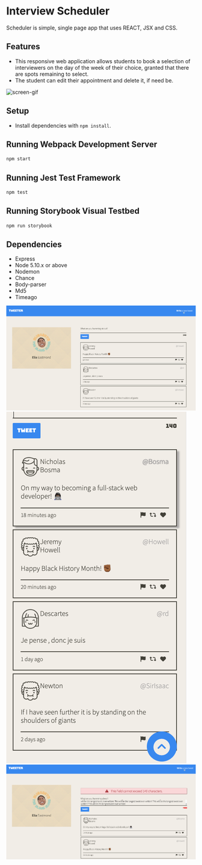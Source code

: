 # Interview Scheduler

Scheduler is simple, single page app that uses REACT, JSX and CSS. 

## Features

+ This responsive web application allows students to book a selection of interviewers on the day of the week of their choice, granted that there are spots remaining to select.
+ The student can edit their appointment and delete it, if need be. 


![screen-gif](./Scheduler.gif)



## Setup

+ Install dependencies with `npm install`.

## Running Webpack Development Server

```sh
npm start
```

## Running Jest Test Framework

```sh
npm test
```

## Running Storybook Visual Testbed

```sh
npm run storybook
```

## Dependencies

- Express
- Node 5.10.x or above
- Nodemon
- Chance
- Body-parser
- Md5
- Timeago





![Screenshot of main page ](https://github.com/TheBlackElder/tweeter/blob/master/docs/main-tweeter.png?raw=true)
![Screenshot of mobile view](https://github.com/TheBlackElder/tweeter/blob/master/docs/mobile-scroll.png?raw=true)
![Screenshot of tweet error](https://github.com/TheBlackElder/tweeter/blob/master/docs/tweet-error.png?raw=true)



